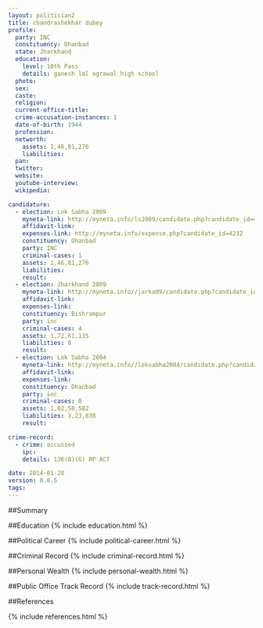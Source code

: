 ```yaml
---
layout: politician2
title: chandrashekhar dubey
profile: 
  party: INC
  constituency: Dhanbad
  state: Jharkhand
  education: 
    level: 10th Pass
    details: ganesh lal agrawal high school
  photo: 
  sex: 
  caste: 
  religion: 
  current-office-title: 
  crime-accusation-instances: 1
  date-of-birth: 1944
  profession: 
  networth: 
    assets: 1,46,81,276
    liabilities: 
  pan: 
  twitter: 
  website: 
  youtube-interview: 
  wikipedia: 

candidature: 
  - election: Lok Sabha 2009
    myneta-link: http://myneta.info/ls2009/candidate.php?candidate_id=4232
    affidavit-link: 
    expenses-link: http://myneta.info/expense.php?candidate_id=4232
    constituency: Dhanbad 
    party: INC
    criminal-cases: 1
    assets: 1,46,81,276
    liabilities: 
    result:  
  - election: Jharkhand 2009
    myneta-link: http://myneta.info//jarka09/candidate.php?candidate_id=989
    affidavit-link: 
    expenses-link: 
    constituency: Bishrampur 
    party: inc
    criminal-cases: 4
    assets: 1,72,61,135
    liabilities: 0
    result:  
  - election: Lok Sabha 2004
    myneta-link: http://myneta.info//loksabha2004/candidate.php?candidate_id=1475
    affidavit-link: 
    expenses-link: 
    constituency: Dhanbad 
    party: inc
    criminal-cases: 0
    assets: 1,02,50,582
    liabilities: 3,23,838
    result:  

crime-record: 
  - crime: accussed
    ipc: 
    details: 136(B)(G) RP ACT 

date: 2014-01-28
version: 0.0.5
tags: 
---
```

##Summary


##Education
{% include education.html %}


##Political Career
{% include political-career.html %}


##Criminal Record
{% include criminal-record.html %}


##Personal Wealth
{% include personal-wealth.html %}


##Public Office Track Record
{% include track-record.html %}


##References


{% include references.html %}